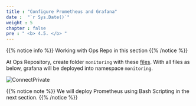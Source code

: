 ```yaml
---
title : "Configure Prometheus and Grafana"
date :  "`r Sys.Date()`" 
weight : 5 
chapter : false
pre : " <b> 4.5. </b> "
---
```


{{% notice info %}}
Working with Ops Repo in this section 
{{% /notice %}}



At Ops Repository, create folder `monitoring` with these [files](https://github.com/heyyytamvo/FCJ2024-WS2-OpsRepo/tree/main/monitoring). With all files as below, grafana will be deployed into namespace `monitoring`.

![ConnectPrivate](/images/4-cicd/4.5-prometheus-grafana/grafana.png)

{{% notice note %}}
We will deploy Prometheus using Bash Scripting in the next section.
{{% /notice %}}